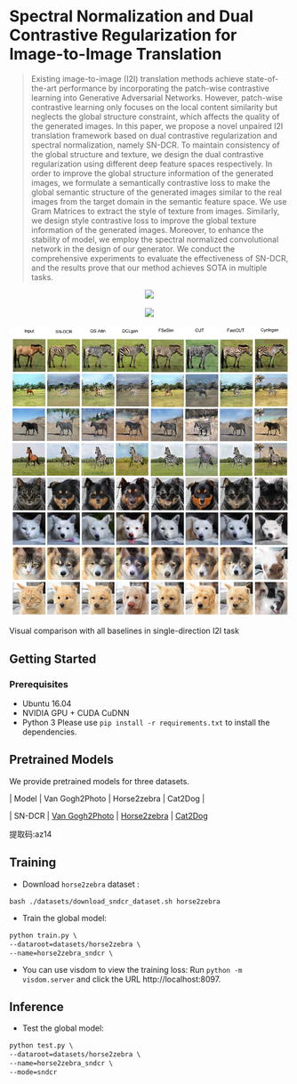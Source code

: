 # Spectral Normalization and Dual Contrastive Regularization for Image-to-Image Translation
 
>Existing image-to-image (I2I) translation methods achieve state-of-the-art performance by incorporating the patch-wise contrastive learning into Generative Adversarial Networks. However, patch-wise contrastive learning only focuses on the local content similarity but neglects the global structure constraint, which affects the quality of the generated images. In this paper, we propose a novel unpaired I2I translation framework based on dual contrastive regularization and spectral normalization, namely SN-DCR. To maintain consistency of the global structure and texture, we design the dual contrastive regularization using different deep feature spaces respectively. In order to improve the global structure information of the generated images, we formulate a semantically contrastive loss to make the global semantic structure of the generated images similar to the real images from the target domain in the semantic feature space. We use Gram Matrices to extract the style of texture from images. Similarly, we design style contrastive loss to improve the global texture information of the generated images. Moreover, to enhance the stability of model, we employ the spectral normalized convolutional network in the design of our generator. We conduct the comprehensive experiments to evaluate the effectiveness of SN-DCR, and the results prove that our method achieves SOTA in multiple tasks.

<p align="center">
<img src="./2.png" width="800px"/>
<br></p>

<p align="center">
<img src="./1.png"width="800px"/>
<br>

<p align="center">
<img src="./3.png"width="800px"/>
<br>

Visual comparison with all baselines in single-direction I2I task
</p>

## Getting Started
### Prerequisites
- Ubuntu 16.04
- NVIDIA GPU + CUDA CuDNN
- Python 3
Please use `pip install -r requirements.txt` to install the dependencies.

## Pretrained Models
We provide  pretrained models for three datasets.
   
| Model | Van Gogh2Photo | Horse2zebra | Cat2Dog |

| SN-DCR | [Van Gogh2Photo](https://pan.baidu.com/s/1V71ySjRP7Nf789-cxVWEGA) | [Horse2zebra](https://pan.baidu.com/s/1eteFN_gEy_ms4VJaYkflLA) | [Cat2Dog](https://pan.baidu.com/s/17wTroinfc0bgEY2omkkoNQ)

提取码:az14

## Training
- Download `horse2zebra` dataset :
```
bash ./datasets/download_sndcr_dataset.sh horse2zebra
```
- Train the global model:
```
python train.py \
--dataroot=datasets/horse2zebra \
--name=horse2zebra_sndcr \
```
- You can use visdom to view the training loss:
Run `python -m visdom.server` and click the URL http://localhost:8097.

## Inference
- Test the global model:
```
python test.py \
--dataroot=datasets/horse2zebra \
--name=horse2zebra_sndcr \
--mode=sndcr
```

